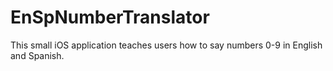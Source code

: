 # EnSpNumberTranslator
This small iOS application teaches users how to say numbers 0-9 in English and Spanish.
